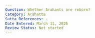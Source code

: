 ```yaml
---
Question: Whether Arahants are reborn?
Category: Arahatta
Sutta References: -
Date Entered: March 11, 2025
Review Status: Not started
---
```

